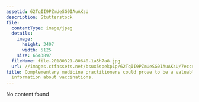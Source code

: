 ```yaml
---
assetid: 62TqII9PZmUeSG0IAuAKsU
description: Stutterstock
file:
  contentType: image/jpeg
  details:
    image:
      height: 3407
      width: 5125
    size: 6543897
  fileName: file-20180321-80640-1a5h7a8.jpg
  url: //images.ctfassets.net/bsux5spekp1p/62TqII9PZmUeSG0IAuAKsU/7ecce3283cd046dbe0b760288653d08b/file-20180321-80640-1a5h7a8.jpg
title: Complementary medicine practitioners could prove to be a valuable source of
  information about vaccinations.
---
```

No content found